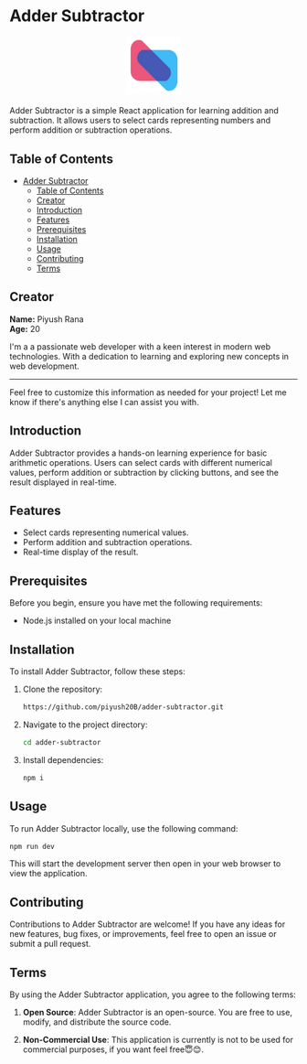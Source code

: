 
# Adder Subtractor

<div style="display: flex; justify-content: center; align-items: center; height: 100px; width: 100%; margin: 20px auto;">
  <img src="./public/brand.PNG" alt="Project Logo" style="max-height: 100px; max-width: 100px;">
</div>



Adder Subtractor is a simple React application for learning addition and subtraction. It allows users to select cards representing numbers and perform addition or subtraction operations.

## Table of Contents

- [Adder Subtractor](#adder-subtractor)
  - [Table of Contents](#table-of-contents)
  - [Creator](#creator)
  - [Introduction](#introduction)
  - [Features](#features)
  - [Prerequisites](#prerequisites)
  - [Installation](#installation)
  - [Usage](#usage)
  - [Contributing](#contributing)
  - [Terms](#terms)


## Creator

**Name:** Piyush Rana  
**Age:** 20 


I'm a a passionate web developer with a keen interest in modern web technologies. With a dedication to learning and exploring new concepts in web development.

---

Feel free to customize this information as needed for your project! Let me know if there's anything else I can assist you with.

## Introduction

Adder Subtractor provides a hands-on learning experience for basic arithmetic operations. Users can select cards with different numerical values, perform addition or subtraction by clicking buttons, and see the result displayed in real-time.

## Features

- Select cards representing numerical values.
- Perform addition and subtraction operations.
- Real-time display of the result.

## Prerequisites

Before you begin, ensure you have met the following requirements:
- Node.js installed on your local machine

## Installation

To install Adder Subtractor, follow these steps:

1. Clone the repository:

   ```bash
   https://github.com/piyush20B/adder-subtractor.git
   ```

2. Navigate to the project directory:

   ```bash
   cd adder-subtractor
   ```

3. Install dependencies:

   ```bash
   npm i
   ```

## Usage

To run Adder Subtractor locally, use the following command:

```bash
npm run dev
```

This will start the development server then open in your web browser to view the application.

## Contributing

Contributions to Adder Subtractor are welcome! If you have any ideas for new features, bug fixes, or improvements, feel free to open an issue or submit a pull request.

## Terms

By using the Adder Subtractor application, you agree to the following terms:

1. **Open Source**: Adder Subtractor is an open-source. You are free to use, modify, and distribute the source code.

2. **Non-Commercial Use**: This application is currently is not to be used for commercial purposes, if you want feel free😇😊.
